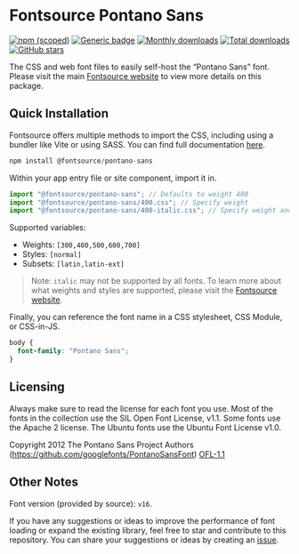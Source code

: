 # Fontsource Pontano Sans

[![npm (scoped)](https://img.shields.io/npm/v/@fontsource/pontano-sans?color=brightgreen)](https://www.npmjs.com/package/@fontsource/pontano-sans) [![Generic badge](https://img.shields.io/badge/fontsource-passing-brightgreen)](https://github.com/fontsource/fontsource) [![Monthly downloads](https://badgen.net/npm/dm/@fontsource/pontano-sans)](https://github.com/fontsource/fontsource) [![Total downloads](https://badgen.net/npm/dt/@fontsource/pontano-sans)](https://github.com/fontsource/fontsource) [![GitHub stars](https://img.shields.io/github/stars/fontsource/fontsource.svg?style=social&label=Star)](https://github.com/fontsource/fontsource/stargazers)

The CSS and web font files to easily self-host the “Pontano Sans” font. Please visit the main [Fontsource website](https://fontsource.org/fonts/pontano-sans) to view more details on this package.

## Quick Installation

Fontsource offers multiple methods to import the CSS, including using a bundler like Vite or using SASS. You can find full documentation [here](https://fontsource.org/docs/getting-started/introduction).

```javascript
npm install @fontsource/pontano-sans
```

Within your app entry file or site component, import it in.

```javascript
import "@fontsource/pontano-sans"; // Defaults to weight 400
import "@fontsource/pontano-sans/400.css"; // Specify weight
import "@fontsource/pontano-sans/400-italic.css"; // Specify weight and style
```

Supported variables:
- Weights: `[300,400,500,600,700]`
- Styles: `[normal]`
- Subsets: `[latin,latin-ext]`

> Note: `italic` may not be supported by all fonts. To learn more about what weights and styles are supported, please visit the [Fontsource website](https://fontsource.org/fonts/pontano-sans).

Finally, you can reference the font name in a CSS stylesheet, CSS Module, or CSS-in-JS.

```css
body {
  font-family: "Pontano Sans";
}
```

## Licensing
Always make sure to read the license for each font you use. Most of the fonts in the collection use the SIL Open Font License, v1.1. Some fonts use the Apache 2 license. The Ubuntu fonts use the Ubuntu Font License v1.0.

Copyright 2012 The Pontano Sans Project Authors (https://github.com/googlefonts/PontanoSansFont)
[OFL-1.1](http://scripts.sil.org/OFL)

## Other Notes
Font version (provided by source): `v16`.

If you have any suggestions or ideas to improve the performance of font loading or expand the existing library, feel free to star and contribute to this repository. You can share your suggestions or ideas by creating an [issue](https://github.com/fontsource/fontsource/issues).